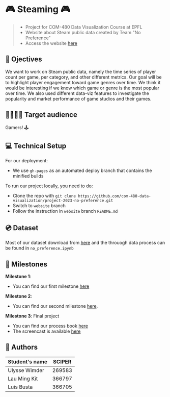 
# 🎮 Steaming 🎮
> - Project for COM-480 Data Visualization Course at EPFL
> - Website about Steam public data created by Team "No Preference"
> - Access the website [here](https://com-480-data-visualization.github.io/project-2023-no-preference/)

## 🤔 Ojectives

We want to work on Steam public data, namely the time series of player count per game, per category, and other different metrics. Our goal will be to highlight player engagement toward game genres over time. We think it would be interesting if we know which game or genre is the most popular over time. We also used different data-viz features to investigate the popularity and market performance of game studios and their games.

## 👨‍👩‍👧‍👦 Target audience

Gamers! 🕹️


## 💻 Technical Setup

For our deployment:

- We use `gh-pages` as an automated deploy branch that contains the minified builds

To run our project locally, you need to do:

- Clone the repo with `git clone https://github.com/com-480-data-visualization/project-2023-no-preference.git`
- Switch to `website` branch
- Follow the instruction in `website` branch `README.md`

## 💿 Dataset

Most of our dataset download from [here](https://data.mendeley.com/datasets/ycy3sy3vj2/1) and the throuogh data process can be found in `no_preference.ipynb`


## 📍 Milestones
**Milestone 1**:
- You can find our first milestone [here](milestone1.pdf)


**Milestone 2**:
- You can find our second milestone [here](milestone2.pdf).



**Milestone 3**: Final project  
- You can find our process book [here](process_book.pdf)
- The screencast is available [here](https://www.youtube.com/watch?v=ruqKOShHQIE)



## 🤝 Authors

| Student's name | SCIPER |
| -------------- | ------ |
| Ulysse Wimder | 269583 |
| Lau Ming Kit | 366797 |
| Luis Busta | 366705 |
